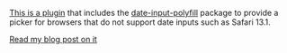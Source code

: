 [This is a plugin](https://github.com/ghettifish/wp-date-picker-polyfill/archive/1.0.1.zip) that includes the [date-input-polyfill](https://www.npmjs.com/package/date-input-polyfill) package to provide a picker for browsers that do not support date inputs such as Safari 13.1.

[Read my blog post on it](https://nicbovee.com/date-field-polyfill)
